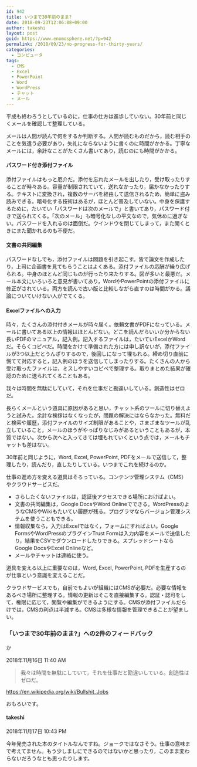 ```yaml
---
id: 942
title: いつまで30年前のまま?
date: 2018-09-23T12:06:08+09:00
author: takeshi
layout: post
guid: https://www.enomosphere.net/?p=942
permalink: /2018/09/23/no-progress-for-thirty-years/
categories:
  - コンピュータ
tags:
  - CMS
  - Excel
  - PowerPoint
  - Word
  - WordPress
  - チャット
  - メール
---
```

平成も終わろうとしているのに，仕事の仕方は進歩していない。30年前と同じくメールを確認して整理している。

<!--more-->

メールは人間が読んで何をするか判断する。人間が読むものだから，読む相手のことを気遣う必要があり，失礼にならないように書くのに時間がかかる。丁寧なメールには，余計なことがたくさん書いてあり，読むのにも時間がかかる。
<h4>パスワード付き添付ファイル</h4>
添付ファイルはもっと厄介だ。添付を忘れたメールを出したり，受け取ったりすることが時々ある。容量が制限されていて，送れなかったり，届かなかったりする。テキストに変換され，複数のサーバを経由して送信されるため，簡単に盗み読みできる。暗号化する技術はあるが，ほとんど普及していない。中身を保護するために，たいてい「パスワードは次のメールで」と書いてあり，パスワード付きで送られてくる。「次のメール」も暗号化なしの平文なので，気休めに過ぎない。パスワードを入れるのは面倒だ。ウインドウを閉じてしまって，また開くときにまた聞かれるのも不便だ。
<h4>文書の共同編集</h4>
パスワードなしでも，添付ファイルは問題を引き起こす。皆で論文を作成したり，上司に企画書を見てもらうことはよくある。添付ファイルの応酬が繰り広げられる。中身のほとんど同じものが行ったり来たりする。図が多いと最悪だ。メール本文にいろいろと意見が書いてあり，WordやPowerPointの添付ファイルに修正がされている。両方を読んで古い版と比較しながら直すのは時間がかる。議論についていけない人がでてくる。
<h4>Excelファイルへの入力</h4>
時々，たくさんの添付付きメールが時々届く。依頼文書がPDFになっている。メールに書いてある以上の情報はほとんどない。どこを読んだらいいか分からない長いPDFのマニュアル，記入例。記入するファイルは，たいていExcelかWordだ。そらくコピペだ。時間をかけて準備された方には申し訳ないが，添付ファイルが3つ以上だとうんざりするので，後回しになって埋もれる。締め切り直前に慌てて対応すると，記入例のほうを送信してしまったりする。たくさんの人から受け取ったファイルは，ミスしやすいコピペで整理する。取りまとめた結果が確認のために送られてくることもある。

我々は時間を無駄にしていて，それを仕事だと勘違いしている。創造性はゼロだ。

長らくメールという道具に原因があると思い，チャット系のツールに切り替えようと試みた。余計な挨拶はなくなったが，問題の解決にはならなかった。無料だと検索や履歴，添付ファイルのサイズ制限があることや，さまざまなツールが乱立していること，メールのほうがやっぱりなじみがあるということもあるが，本質ではない。次から次へと入ってきては埋もれていくという点では，メールもチャットも差はない。

30年前と同じように，Word, Excel, PowerPoint, PDFをメールで送信して，整理したり，読んだり，直したりしている。いつまでこれを続けるのか。

仕事の進め方を変える道具はそろっている。コンテンツ管理システム（CMS）やクラウドサービスだ。
<ul>
 	<li>さらしたくないファイルは，認証後アクセスできる場所におけばよい。</li>
 	<li>文書の共同編集は，Google DocsやWord Onlineでできる。WordPressのようなCMSやWikiもたいてい履歴が残る。プログラマならバージョン管理システムを使うこともできる。</li>
 	<li>情報収集なら，入力はExcelではなく，フォームにすればよい。Google FormsやWordPressのプラグインTrust Formは入力内容をメールで送信したり，結果をCSVでダウンロードしたりできる。スプレッドシートならGoogle DocsやExcel Onlineなど。</li>
 	<li>メールやチャットは連絡に使う。</li>
</ul>
道具を変える以上に重要なのは，Word, Excel, PowerPoint, PDFを生産するのが仕事という意識を変えることだ。

クラウドサービスでも，自前でもよいが組織にはCMSが必要だ。必要な情報をあるべき場所に整理する。情報の更新はそこを直接編集する。認証・認可をして，権限に応じて，閲覧や編集ができるようにする。CMSが添付ファイルだらけでは，CMSの利点は半減する。CMSは多様な情報を管理できることが望ましい。

### 「いつまで30年前のまま?」への2件のフィードバック 

か

2018年11月16日 11:40 AM 

> 我々は時間を無駄にしていて，それを仕事だと勘違いしている。創造性はゼロだ。

https://en.wikipedia.org/wiki/Bullshit_Jobs

おもろいです。

#### takeshi

2018年11月17日 10:43 PM

今年発売された本のタイトルなんですね。ジョークではなさそう。仕事の意味まで考えてません。もう少しましにできるのではないかと思ったり，このまま変わらないだろうなとも思ったりします。

